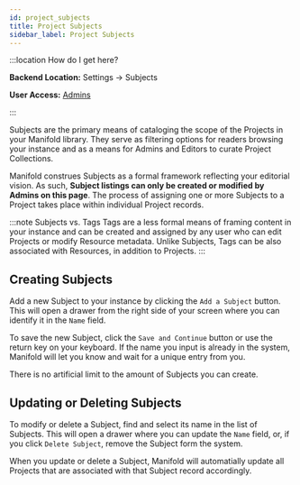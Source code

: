 ```yaml
---
id: project_subjects
title: Project Subjects
sidebar_label: Project Subjects
---
```



:::location How do I get here?

**Backend Location:** Settings → Subjects

**User Access:** [Admins](../../backend/users.md)

:::

Subjects are the primary means of cataloging the scope of the Projects in your Manifold library. They serve as filtering options for readers browsing your instance and as a means for Admins and Editors to curate Project Collections.

Manifold construes Subjects as a formal framework reflecting your editorial vision. As such, **Subject listings can only be created or modified by Admins on this page**. The process of assigning one or more Subjects to a Project takes place within individual Project records.

:::note Subjects vs. Tags
Tags are a less formal means of framing content in your instance and can be created and assigned by any user who can edit Projects or modify Resource metadata. Unlike Subjects, Tags can be also associated with Resources, in addition to Projects.
:::

## Creating Subjects

Add a new Subject to your instance by clicking the `Add a Subject` button. This will open a drawer from the right side of your screen where you can identify it in the `Name` field.

To save the new Subject, click the `Save and Continue` button or use the return key on your keyboard. If the name you input is already in the system, Manifold will let you know and wait for a unique entry from you.

There is no artificial limit to the amount of Subjects you can create.

## Updating or Deleting Subjects

To modify or delete a Subject, find and select its name in the list of Subjects. This will open a drawer where you can update the `Name` field, or, if you click `Delete Subject`, remove the Subject form the system.

When you update or delete a Subject, Manifold will automatially update all Projects that are associated with that Subject record accordingly.
